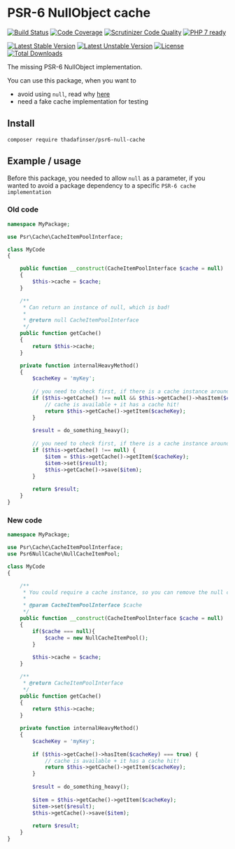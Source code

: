 
# PSR-6 NullObject cache

[![Build Status](https://travis-ci.org/ThaDafinser/psr6-null-cache.svg)](https://travis-ci.org/ThaDafinser/psr6-null-cache)
[![Code Coverage](https://scrutinizer-ci.com/g/ThaDafinser/psr6-null-cache/badges/coverage.png?b=master)](https://scrutinizer-ci.com/g/ThaDafinser/psr6-null-cache/?branch=master)
[![Scrutinizer Code Quality](https://scrutinizer-ci.com/g/ThaDafinser/psr6-null-cache/badges/quality-score.png?b=master)](https://scrutinizer-ci.com/g/ThaDafinser/psr6-null-cache/?branch=master)
[![PHP 7 ready](http://php7ready.timesplinter.ch/ThaDafinser/psr6-null-cache/badge.svg)](https://travis-ci.org/ThaDafinser/psr6-null-cache)

[![Latest Stable Version](https://poser.pugx.org/thadafinser/psr6-null-cache/v/stable)](https://packagist.org/packages/thadafinser/psr6-null-cache)
[![Latest Unstable Version](https://poser.pugx.org/thadafinser/psr6-null-cache/v/unstable)](https://packagist.org/packages/thadafinser/psr6-null-cache) 
[![License](https://poser.pugx.org/thadafinser/psr6-null-cache/license)](https://packagist.org/packages/thadafinser/psr6-null-cache)
[![Total Downloads](https://poser.pugx.org/thadafinser/psr6-null-cache/downloads)](https://packagist.org/packages/thadafinser/psr6-null-cache) 

The missing PSR-6 NullObject implementation.

You can use this package, when you want to
 - avoid using `null`, read why [here](http://designpatternsphp.readthedocs.org/en/latest/Behavioral/NullObject/README.html)
 - need a fake cache implementation for testing
 
## Install

```
composer require thadafinser/psr6-null-cache
```

## Example / usage

Before this package, you needed to allow `null` as a parameter, if you wanted to avoid a package dependency to a specific `PSR-6 cache implementation`


### Old code

```php
namespace MyPackage;

use Psr\Cache\CacheItemPoolInterface;

class MyCode
{

    public function __construct(CacheItemPoolInterface $cache = null)
    {
        $this->cache = $cache;
    }

    /**
     * Can return an instance of null, which is bad!
     *
     * @return null CacheItemPoolInterface
     */
    public function getCache()
    {
        return $this->cache;
    }

    private function internalHeavyMethod()
    {
        $cacheKey = 'myKey';
        
        // you need to check first, if there is a cache instance around
        if ($this->getCache() !== null && $this->getCache()->hasItem($cacheKey) === true) {
            // cache is available + it has a cache hit!
            return $this->getCache()->getItem($cacheKey);
        }
        
        $result = do_something_heavy();
        
        // you need to check first, if there is a cache instance around
        if ($this->getCache() !== null) {
            $item = $this->getCache()->getItem($cacheKey);
            $item->set($result);
            $this->getCache()->save($item);
        }
        
        return $result;
    }
}

```

### New code

```php
namespace MyPackage;

use Psr\Cache\CacheItemPoolInterface;
use Psr6NullCache\NullCacheItemPool;

class MyCode
{

    /**
     * You could require a cache instance, so you can remove the null check in __construct() as well
     * 
     * @param CacheItemPoolInterface $cache
     */
    public function __construct(CacheItemPoolInterface $cache = null)
    {
        if($cache === null){
            $cache = new NullCacheItemPool();
        }
        
        $this->cache = $cache;
    }

    /**
     * @return CacheItemPoolInterface
     */
    public function getCache()
    {
        return $this->cache;
    }

    private function internalHeavyMethod()
    {
        $cacheKey = 'myKey';
        
        if ($this->getCache()->hasItem($cacheKey) === true) {
            // cache is available + it has a cache hit!
            return $this->getCache()->getItem($cacheKey);
        }
        
        $result = do_something_heavy();
        
        $item = $this->getCache()->getItem($cacheKey);
        $item->set($result);
        $this->getCache()->save($item);
        
        return $result;
    }
}
```
